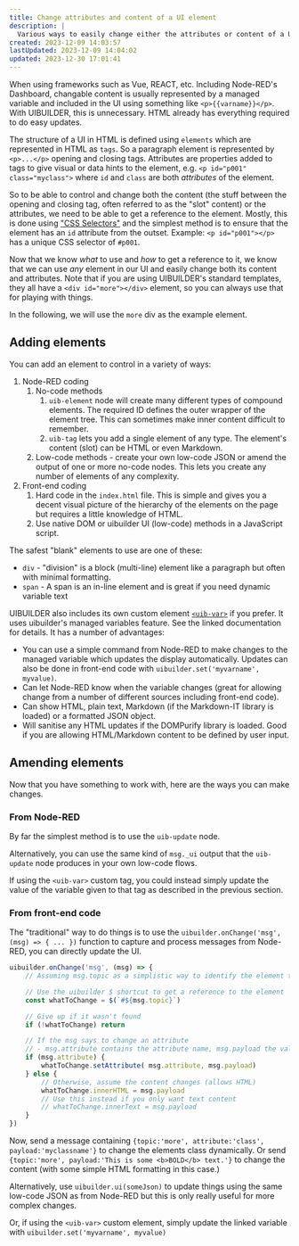 ```yaml
---
title: Change attributes and content of a UI element
description: |
  Various ways to easily change either the attributes or content of a UI element either from Node-RED or from front-end code.
created: 2023-12-09 14:03:57
lastUpdated: 2023-12-09 14:04:02
updated: 2023-12-30 17:01:41
---
```


When using frameworks such as Vue, REACT, etc. Including Node-RED's Dashboard, changable content is usually represented by a managed variable and included in the UI using something like `<p>{{varname}}</p>`. With UIBUILDER, this is unnecessary. HTML already has everything required to do easy updates.

The structure of a UI in HTML is defined using `elements` which are represented in HTML as `tags`. So a paragraph element is represented by `<p>...</p>` opening and closing tags. Attributes are properties added to tags to give visual or data hints to the element, e.g. `<p id="p001" class="myclass">` where `id` and `class` are both _attributes_ of the element.

So to be able to control and change both the content (the stuff between the opening and closing tag, often referred to as the "slot" content) or the attributes, we need to be able to get a reference to the element. Mostly, this is done using ["CSS Selectors"](how-to/change-element.md) and the simplest method is to ensure that the element has an `id` attribute from the outset. Example: `<p id="p001"></p>` has a unique CSS selector of `#p001`.

Now that we know _what_ to use and _how_ to get a reference to it, we know that we can use _any_ element in our UI and easily change both its content and attributes. Note that if you are using UIBUILDER's standard templates, they all have a `<div id="more"></div>` element, so you can always use that for playing with things.

In the following, we will use the `more` div as the example element.

## Adding elements

You can add an element to control in a variety of ways:

1. Node-RED coding
   1. No-code methods
      1. `uib-element` node will create many different types of compound elements. The required ID defines the outer wrapper of the element tree. This can sometimes make inner content difficult to remember.
      2. `uib-tag` lets you add a single element of any type. The element's content (slot) can be HTML or even Markdown.
   2. Low-code methods - create your own low-code JSON or amend the output of one or more no-code nodes. This lets you create any number of elements of any complexity.
2. Front-end coding
   1. Hard code in the `index.html` file. This is simple and gives you a decent visual picture of the hierarchy of the elements on the page but requires a little knowledge of HTML.
   2. Use native DOM or uibuilder UI (low-code) methods in a JavaScript script.

The safest "blank" elements to use are one of these:

* `div` - "division" is a block (multi-line) element like a paragraph but often with minimal formatting.
* `span` - A span is an in-line element and is great if you need dynamic variable text

UIBUILDER also includes its own custom element [`<uib-var>`](client-docs/custom-components#uib-var-include-a-managed-variable-in-the-page) if you prefer. It uses uibuilder's managed variables feature. See the linked documentation for details. It has a number of advantages: 

* You can use a simple command from Node-RED to make changes to the managed variable which updates the display automatically. Updates can also be done in front-end code with `uibuilder.set('myvarname', myvalue)`.
* Can let Node-RED know when the variable changes (great for allowing change from a number of different sources including front-end code).
* Can show HTML, plain text, Markdown (if the Markdown-IT library is loaded) or a formatted JSON object.
* Will sanitise any HTML updates if the DOMPurify library is loaded. Good if you are allowing HTML/Markdown content to be defined by user input.

## Amending elements

Now that you have something to work with, here are the ways you can make changes.

### From Node-RED

By far the simplest method is to use the `uib-update` node.

Alternatively, you can use the same kind of `msg._ui` output that the `uib-update` node produces in your own low-code flows.

If using the `<uib-var>` custom tag, you could instead simply update the value of the variable given to that tag as described in the previous section.

### From front-end code

The "traditional" way to do things is to use the `uibuilder.onChange('msg', (msg) => { ... })` function to capture and process messages from Node-RED, you can directly update the UI.

```javascript
uibuilder.onChange('msg', (msg) => {
    // Assuming msg.topic as a simplistic way to identify the element to change

    // Use the uibuilder $ shortcut to get a reference to the element
    const whatToChange = $(`#${msg.topic}`)

    // Give up if it wasn't found
    if (!whatToChange) return

    // If the msg says to change an attribute
    // - msg.attribute contains the attribute name, msg.payload the value
    if (msg.attribute) {
        whatToChange.setAttribute( msg.attribute, msg.payload)
    } else {
        // Otherwise, assume the content changes (allows HTML)
        whatToChange.innerHTML = msg.payload
        // Use this instead if you only want text content
        // whatToChange.innerText = msg.payload
    }
})
```

Now, send a message containing `{topic:'more', attribute:'class', payload:'myclassname'}` to change the elements class dynamically. Or send `{topic:'more', payload:'This is some <b>BOLD</b> text.'}` to change the content (with some simple HTML formatting in this case.)

Alternatively, use `uibuilder.ui(someJson)` to update things using the same low-code JSON as from Node-RED but this is only really useful for more complex changes.

Or, if using the `<uib-var>` custom element, simply update the linked variable with `uibuilder.set('myvarname', myvalue)`

